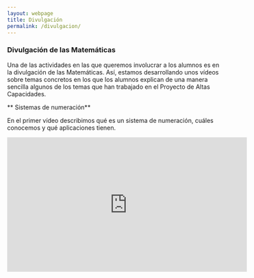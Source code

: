 ```yaml
---
layout: webpage
title: Divulgación
permalink: /divulgacion/
---
```


### Divulgación de las Matemáticas

Una de las actividades en las que queremos involucrar a los alumnos es en la 
divulgación de las Matemáticas. Así, estamos desarrollando unos vídeos sobre temas concretos en los que los alumnos explican de una manera sencilla algunos de los temas que han trabajado en el Proyecto de Altas Capacidades.



** Sistemas de numeración**

En el primer vídeo describimos qué es un sistema de numeración, cuáles conocemos y qué aplicaciones tienen.

<iframe width="560" height="315" src="https://www.youtube.com/embed/1oKBmipcRq4" frameborder="0" allowfullscreen></iframe>
